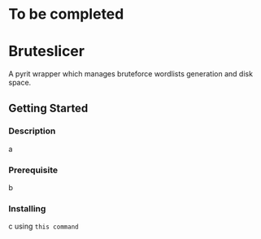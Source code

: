 # To be completed

# Bruteslicer
A pyrit wrapper which manages bruteforce wordlists generation and disk space.

## Getting Started

### Description
a

### Prerequisite
b

### Installing
c 
using `this command`
